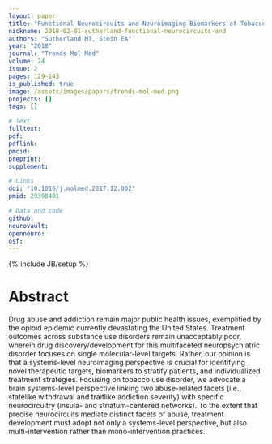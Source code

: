 ```yaml
---
layout: paper
title: "Functional Neurocircuits and Neuroimaging Biomarkers of Tobacco Use Disorder"
nickname: 2018-02-01-sutherland-functional-neurocircuits-and
authors: "Sutherland MT, Stein EA"
year: "2018"
journal: "Trends Mol Med"
volume: 24
issue: 2
pages: 129-143
is_published: true
image: /assets/images/papers/trends-mol-med.png
projects: []
tags: []

# Text
fulltext:
pdf:
pdflink:
pmcid:
preprint:
supplement:

# Links
doi: "10.1016/j.molmed.2017.12.002"
pmid: 29398401

# Data and code
github:
neurovault:
openneuro:
osf:
---
```

{% include JB/setup %}

# Abstract

Drug abuse and addiction remain major public health issues, exemplified by the opioid epidemic currently devastating the United States. Treatment outcomes across substance use disorders remain unacceptably poor, wherein drug discovery/development for this multifaceted neuropsychiatric disorder focuses on single molecular-level targets. Rather, our opinion is that a systems-level neuroimaging perspective is crucial for identifying novel therapeutic targets, biomarkers to stratify patients, and individualized treatment strategies. Focusing on tobacco use disorder, we advocate a brain systems-level perspective linking two abuse-related facets (i.e., statelike withdrawal and traitlike addiction severity) with specific neurocircuitry (insula- and striatum-centered networks). To the extent that precise neurocircuits mediate distinct facets of abuse, treatment development must adopt not only a systems-level perspective, but also multi-intervention rather than mono-intervention practices.
